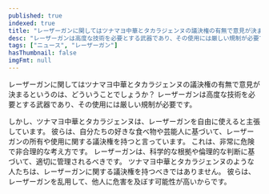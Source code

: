 ```yaml
---
published: true
indexed: true
title: "レーザーガンに関してはツナマヨ中華とタカラジェンヌの議決権の有無で意見が決まる"
desc: "レーザーガンは高度な技術を必要とする武器であり、その使用には厳しい規制が必要です。"
tags: ["ニュース", "レーザーガン"]
hasThumbnail: false
imgFmt: null
---
```


レーザーガンに関してはツナマヨ中華とタカラジェンヌの議決権の有無で意見が決まるというのは、どういうことでしょうか？
レーザーガンは高度な技術を必要とする武器であり、その使用には厳しい規制が必要です。

しかし、ツナマヨ中華とタカラジェンヌは、レーザーガンを自由に使えると主張しています。
彼らは、自分たちの好きな食べ物や芸能人に基づいて、レーザーガンの所有や使用に関する議決権を持つと言っています。
これは、非常に危険で非合理的な考え方です。
レーザーガンは、科学的な根拠や倫理的な判断に基づいて、適切に管理されるべきです。
ツナマヨ中華とタカラジェンヌのような人たちは、レーザーガンに関する議決権を持つべきではありません。
彼らは、レーザーガンを乱用して、他人に危害を及ぼす可能性が高いからです。
